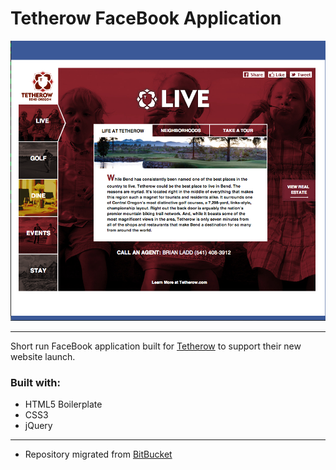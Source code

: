 # Tetherow FaceBook Application  


![Tetherow FaceBook screenshot](fb/img/screenshot-fb.png) 


---  

  Short run FaceBook application built for [Tetherow](http://www.tetherow.com/) to support their new website launch.

### Built with:

  * HTML5 Boilerplate  
  * CSS3 
  * jQuery  

---  

  * Repository migrated from [BitBucket](https://bitbucket.org/)
